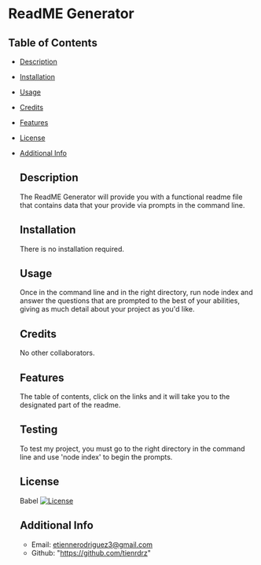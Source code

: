 # ReadME Generator
 
## Table of Contents
- [Description](#description)
- [Installation](#installation)
- [Usage](#usage)
- [Credits](#credits)
- [Features](#features)
- [License](#license)
- [Additional Info](#additional-info)

  ## Description
  The ReadME Generator will provide you with a functional readme file that contains data that your provide via prompts in the command line.

  ## Installation
  There is no installation required.

  ## Usage
  Once in the command line and in the right directory, run node index and answer the questions that are prompted to the best of your abilities, giving as much detail about your project as you'd like.

  ## Credits
  No other collaborators.

  ## Features
  The table of contents, click on the links and it will take you to the designated part of the readme.
  
  ## Testing 
  To test my project, you must go to the right directory in the command line and use 'node index' to begin the prompts.

  ## License
  Babel
    [![License](https://img.shields.io/badge/License-Babel-blue.svg)](https://opensource.org/licenses/Babel)


  ## Additional Info
    - Email: etiennerodriguez3@gmail.com
    - Github: "https://github.com/tienrdrz"
